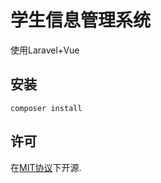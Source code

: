 # 学生信息管理系统

使用Laravel+Vue

## 安装

`composer install`

## 许可

在[MIT协议](http://opensource.org/licenses/MIT)下开源.
